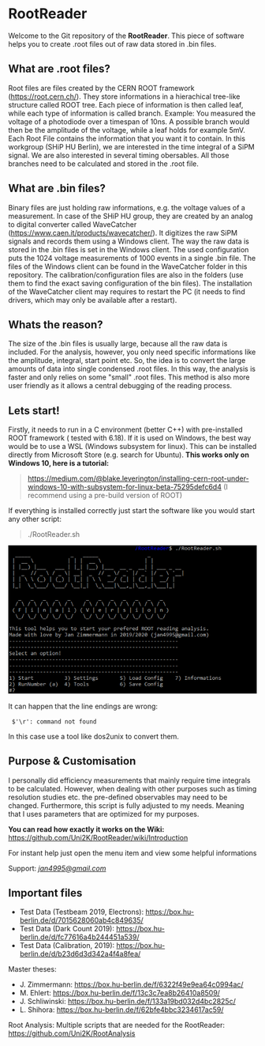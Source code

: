 # RootReader

 Welcome to the Git repository of the **RootReader**. This piece of software helps you to create .root files out of raw data stored in .bin files.

## What are .root files?
Root files are files created by the CERN ROOT framework (https://root.cern.ch/). They store informations in a hierachical tree-like structure called ROOT tree. Each piece of information is then called leaf, while each type of information is called branch.
Example: You measured the voltage of a photodiode over a timespan of 10ns. A possible branch would then be the amplitude of the voltage, while a leaf holds for example 5mV.
Each Root File contains the information that you want it to contain. In this workgroup (SHiP HU Berlin), we are interested in the time integral of a SiPM signal. We are also interested in several timing obersables. All those branches need to be calculated and stored in the .root file.

## What are .bin files?
Binary files are just holding raw informations, e.g. the voltage values of a measurement. In case of the SHiP HU group, they are created by an analog to digital converter called WaveCatcher (https://www.caen.it/products/wavecatcher/). It digitizes the raw SiPM signals and records them using a Windows client. The way the raw data is stored in the .bin files is set in the Windows client. The used configuration puts the 1024 voltage measurements of 1000  events in a single .bin file. The files of the Windows client can be found in the WaveCatcher folder in this repository. The calibration/configuration files are also in the folders (use them to find the exact saving configuration of the bin files). The installation of the WaveCatcher client may requires to restart the PC (it needs to find drivers, which may only be available after a restart).

## Whats the reason?
The size of the .bin files is usually large, because all the raw data is included. For the analysis, however, you only need specific informations like the amplitude, integral, start point etc. So, the idea is to convert the large amounts of data into single condensed .root files. In this way, the analysis is faster and only relies on some "small" .root files. This method is also more user friendly as it allows a central debugging of the reading process.

## Lets start!
Firstly, it needs to run in a C environment (better C++) with pre-installed ROOT framework ( tested with 6.18). If it is used on Windows, the best way would be to use a WSL (Windows subsystem for linux). This can be installed directly from Microsoft Store (e.g. search for Ubuntu). **This works only on Windows 10, here is a tutorial:**

> https://medium.com/@blake.leverington/installing-cern-root-under-windows-10-with-subsystem-for-linux-beta-75295defc6d4
(I recommend using a pre-build version of ROOT)

 
If everything is installed correctly just start the software like you would start any other script:
> ./RootReader.sh
> 
![Demo](demo.PNG)

It can happen that the line endings are wrong: 

     $'\r': command not found
In this case use a tool like dos2unix to convert them.



## Purpose & Customisation

I personally did efficiency measurements that mainly require time integrals to be calculated. However, when dealing with other purposes such as timing resolution studies etc. the pre-defined observables may need to be changed. Furthermore, this script is fully adjusted to my needs. Meaning that I uses parameters that are optimized for my purposes. 

 **You can read how exactly it works on the Wiki:**
 https://github.com/Uni2K/RootReader/wiki/Introduction

For instant help just open the menu item and view some helpful informations

Support: *jan4995@gmail.com*

## Important files
- Test Data (Testbeam 2019, Electrons): https://box.hu-berlin.de/d/7015628060ab4c849635/
- Test Data (Dark Count 2019): https://box.hu-berlin.de/d/fc77616a4b244451a539/
- Test Data (Calibration, 2019): https://box.hu-berlin.de/d/b23d6d3d342a4f4a8fea/

Master theses:

- J. Zimmermann: https://box.hu-berlin.de/f/6322f49e9ea64c0994ac/
- M. Ehlert: https://box.hu-berlin.de/f/13c3c7ea8b26410a8509/
- J. Schliwinski: https://box.hu-berlin.de/f/133a19bd032d4bc2825c/
- L. Shihora: https://box.hu-berlin.de/f/62bfe4bbc3234617ac59/



Root Analysis:
Multiple scripts that are needed for the RootReader:
https://github.com/Uni2K/RootAnalysis
